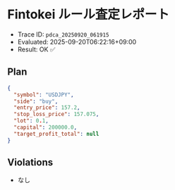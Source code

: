 # Fintokei ルール査定レポート
- Trace ID: `pdca_20250920_061915`
- Evaluated: 2025-09-20T06:22:16+09:00
- Result: OK ✅

## Plan
```json
{
  "symbol": "USDJPY",
  "side": "buy",
  "entry_price": 157.2,
  "stop_loss_price": 157.075,
  "lot": 0.1,
  "capital": 200000.0,
  "target_profit_total": null
}
```

## Violations
- なし

